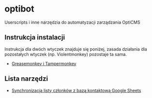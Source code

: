 # optibot
Userscripts i inne narzędzia do automatyzacji zarządzania OptiCMS

## Instrukcja instalacji
Instrukcja dla dwóch wtyczek znajduje się poniżej, zasada działania dla pozostałych wtyczek (np. Violentmonkey) pozostaje ta sama.

- [Greasemonkey i Tampermonkey](./instrukcja_instalacji.pdf)

## Lista narzędzi
- [Synchronizacja listy członków z bazą kontaktową Google Sheets](./opti_employee)